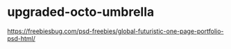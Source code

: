 # upgraded-octo-umbrella
https://freebiesbug.com/psd-freebies/global-futuristic-one-page-portfolio-psd-html/
